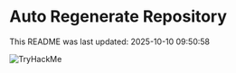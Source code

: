 # Auto Regenerate Repository

This README was last updated: 2025-10-10 09:50:58

 ![TryHackMe](https://tryhackme.com/badge/533634)